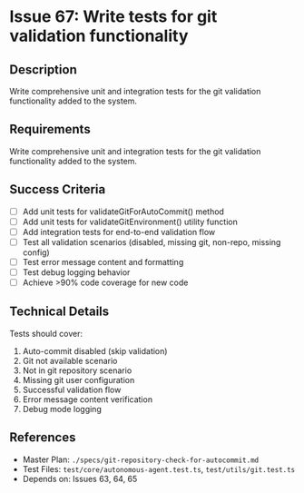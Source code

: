 # Issue 67: Write tests for git validation functionality

## Description
Write comprehensive unit and integration tests for the git validation functionality added to the system.

## Requirements

Write comprehensive unit and integration tests for the git validation functionality added to the system.

## Success Criteria
- [ ] Add unit tests for validateGitForAutoCommit() method
- [ ] Add unit tests for validateGitEnvironment() utility function
- [ ] Add integration tests for end-to-end validation flow
- [ ] Test all validation scenarios (disabled, missing git, non-repo, missing config)
- [ ] Test error message content and formatting
- [ ] Test debug logging behavior
- [ ] Achieve >90% code coverage for new code

## Technical Details
Tests should cover:
1. Auto-commit disabled (skip validation)
2. Git not available scenario
3. Not in git repository scenario
4. Missing git user configuration
5. Successful validation flow
6. Error message content verification
7. Debug mode logging

## References
- Master Plan: `./specs/git-repository-check-for-autocommit.md`
- Test Files: `test/core/autonomous-agent.test.ts`, `test/utils/git.test.ts`
- Depends on: Issues 63, 64, 65
